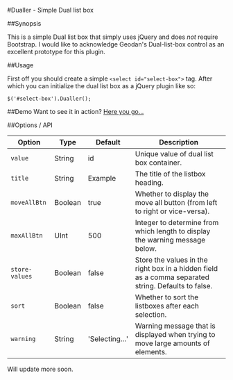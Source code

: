 #Dualler - Simple Dual list box

##Synopsis

This is a simple Dual list box that simply uses jQuery and does *not* require Bootstrap.  I would like to acknowledge Geodan's Dual-list-box control as an excellent prototype for this plugin.

##Usage

First off you should create a simple `<select id="select-box">` tag. After which you can initialize the dual list box as a jQuery plugin like so:

`$('#select-box').Dualler();`

##Demo
Want to see it in action? [Here you go...](http://mkadlec.github.io/dualler-demo/)

##Options / API

| Option       | Type    | Default    | Description |
| ------------ | ------- | ---------- | ----------- |
| `value`      | String  | id         | Unique value of dual list box container. |
| `title`      | String  | Example    | The title of the listbox heading. |
| `moveAllBtn` | Boolean | true       | Whether to display the move all button (from left to right or vice-versa). |
| `maxAllBtn`  | UInt    | 500        | Integer to determine from which length to display the warning message below. |
| `store-values` | Boolean | false       | Store the values in the right box in a hidden field as a comma separated string. Defaults to false. |
| `sort`  | Boolean    | false        | Whether to sort the listboxes after each selection. |
| `warning`    | String  | 'Selecting...'      | Warning message that is displayed when trying to move large amounts of elements. |


Will update more soon.

